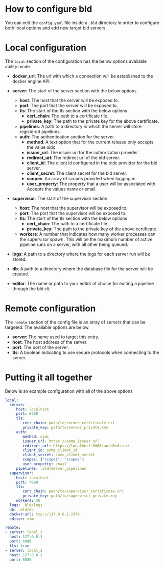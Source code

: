 # How to configure bld
You can edit the `config.yaml` file inside a `.bld` directory in order to configure both local options and add new target bld servers.

# Local configuration
The `local` section of the configuration has the below options available
ability mode.
* __docker_url__: The url with which a connection will be established to the docker engine API.

* __server__: The start of the server section with the below options
  * __host__: The host that the server will be exposed to.
  * __port__: The port that the server will be exposed to.
  * __tls__: The start of the tls section with the below options
    * __cert_chain__: The path to a certificate file.
    * __private_key__: The path to the private key for the above certificate.
  * __pipelines__: A path to a directory in which the server will store registered pipelines.
  * __auth__: The authentication section for the server.
    * __method__: A text option that for the current release only accepts the value oidc.
    * __issuer_url__: The issuer url for the authorization provider.
    * __redirect_url__: The redirect url of the bld server.
    * __client_id__: The client id configured in the oidc provider for the bld server.
    * __client_secret__: The client secret for the bld server.
    * __scopes__: An array of scopes provided when logging in.
    * __user_property__: The property that a user will be associated with. Accepts the values name or email.

* __supervisor__: The start of the supervisor section
  * __host__: The host that the supervisor will be exposed to.
  * __port__: The port that the supervisor will be exposed to.
  * __tls__: The start of the tls section with the below options
    * __cert_chain__: The path to a certificate file.
    * __private_key__: The path to the private key of the above certificate.
  * __workers__: A number that indicates how many worker processes can the supervisor spawn. This will be the maximum number of active pipeline runs on a server, with all other being queued.

* __logs__: A path to a directory where the logs for each server run will be stored.
* __db__: A path to a directory where the database file for the server will be created.
* __editor__: The name or path to your editor of choice for editing a pipeline through the bld cli.

# Remote configuration
The `remote` section of the config file is an array of servers that can be targeted. The available options are below.
* __server__: The name used to target this entry.
* __host__: The host address of the server.
* __port__: The port of the server.
* __tls__: A boolean indicating to use secure protocols when connecting to the server.

# Putting it all together
Below is an example configuration with all of the above options

```yaml
local:
  server:
     host: localhost
     port: 6080
     tls:
        cert_chain: path/to/server_certificate.crt
        private_key: path/to/server_private.key
     auth:
        method: oidc
        issuer_url: https://some_issuer_url
        redirect_url: https://localhost:6080/authRedirect
        client_id: some_client_id
        client_secret: some_client_secret
        scopes: ["scope1", "scope2"]
        user_property: email
     pipelines: .bld/server_pipelines
  supervisor:
     host: localhost
     port: 7080
     tls:
        cert_chain: path/to/supervisor_certificate.crt
        private_key: path/to/supervisor_private.key
     workers: 50
  logs: .bld/logs
  db: .bld/db
  docker-url: tcp://127.0.0.1:2376
  editor: vim

remote:
- server: local_1
  host: 127.0.0.1
  port: 6080
  tls: true
- server: local_2
  host: 127.0.0.1
  port: 8080
```
